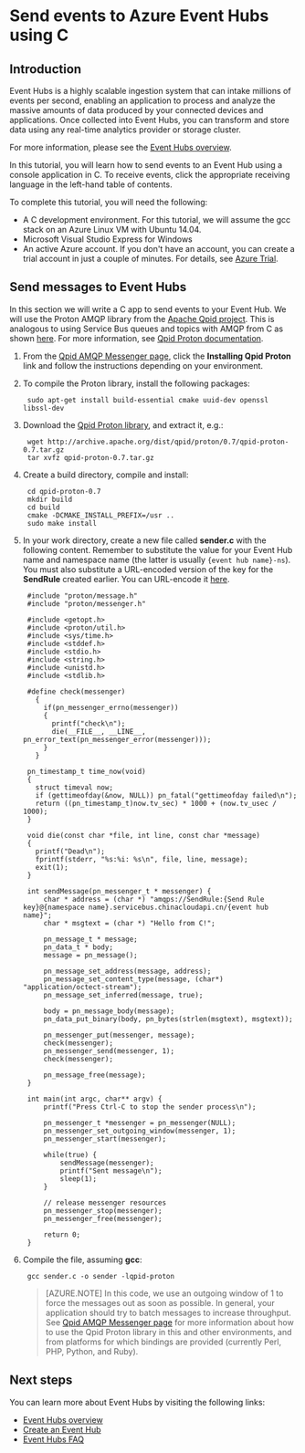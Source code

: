 <properties
    pageTitle="Send events to Azure Event Hubs using C | Azure"
    description="Send events to Azure Event Hubs using C"
    services="event-hubs"
    documentationcenter=""
    author="jtaubensee"
    manager="timlt"
    editor="" />
<tags
    ms.assetid=""
    ms.service="event-hubs"
    ms.workload="na"
    ms.tgt_pltfrm="c"
    ms.devlang="csharp"
    ms.topic="article"
    ms.date="01/30/2017"
    wacn.date=""
    ms.author="jotaub;sethm" />

# Send events to Azure Event Hubs using C

## Introduction
Event Hubs is a highly scalable ingestion system that can intake millions of events per second, enabling an application to process and analyze the massive amounts of data produced by your connected devices and applications. Once collected into Event Hubs, you can transform and store data using any real-time analytics provider or storage cluster.

For more information, please see the [Event Hubs overview][Event Hubs overview].

In this tutorial, you will learn how to send events to an Event Hub using a console application in C. To receive events, click the appropriate receiving language in the left-hand table of contents.

To complete this tutorial, you will need the following:

* A C development environment. For this tutorial, we will assume the gcc stack on an Azure Linux VM with Ubuntu 14.04.
* Microsoft Visual Studio Express for Windows
* An active Azure account. If you don't have an account, you can create a trial account in just a couple of minutes. For details, see [Azure Trial](/pricing/1rmb-trial/).

## Send messages to Event Hubs
In this section we will write a C app to send events to your Event Hub. We will use the Proton AMQP library from the [Apache Qpid project](http://qpid.apache.org/). This is analogous to using Service Bus queues and topics with AMQP from C as shown [here](https://code.msdn.microsoft.com/Using-Apache-Qpid-Proton-C-afd76504). For more information, see [Qpid Proton documentation](http://qpid.apache.org/proton/index.html).

1. From the [Qpid AMQP Messenger page](http://qpid.apache.org/components/messenger/index.html), click the **Installing Qpid Proton** link and follow the instructions depending on your environment.
2. To compile the Proton library, install the following packages:

        sudo apt-get install build-essential cmake uuid-dev openssl libssl-dev

3. Download the [Qpid Proton library](http://qpid.apache.org/proton/index.html), and extract it, e.g.:

        wget http://archive.apache.org/dist/qpid/proton/0.7/qpid-proton-0.7.tar.gz
        tar xvfz qpid-proton-0.7.tar.gz

4. Create a build directory, compile and install:

        cd qpid-proton-0.7
        mkdir build
        cd build
        cmake -DCMAKE_INSTALL_PREFIX=/usr ..
        sudo make install

5. In your work directory, create a new file called **sender.c** with the following content. Remember to substitute the value for your Event Hub name and namespace name (the latter is usually `{event hub name}-ns`). You must also substitute a URL-encoded version of the key for the **SendRule** created earlier. You can URL-encode it [here](http://www.w3schools.com/tags/ref_urlencode.asp).

        #include "proton/message.h"
        #include "proton/messenger.h"
   
        #include <getopt.h>
        #include <proton/util.h>
        #include <sys/time.h>
        #include <stddef.h>
        #include <stdio.h>
        #include <string.h>
        #include <unistd.h>
        #include <stdlib.h>
   
        #define check(messenger)                                                     
          {                                                                          
            if(pn_messenger_errno(messenger))                                        
            {                                                                        
              printf("check\n");                                                     
              die(__FILE__, __LINE__, pn_error_text(pn_messenger_error(messenger))); 
            }                                                                        
          }  
   
        pn_timestamp_t time_now(void)
        {
          struct timeval now;
          if (gettimeofday(&now, NULL)) pn_fatal("gettimeofday failed\n");
          return ((pn_timestamp_t)now.tv_sec) * 1000 + (now.tv_usec / 1000);
        }  
   
        void die(const char *file, int line, const char *message)
        {
          printf("Dead\n");
          fprintf(stderr, "%s:%i: %s\n", file, line, message);
          exit(1);
        }
   
        int sendMessage(pn_messenger_t * messenger) {
            char * address = (char *) "amqps://SendRule:{Send Rule key}@{namespace name}.servicebus.chinacloudapi.cn/{event hub name}";
            char * msgtext = (char *) "Hello from C!";
   
            pn_message_t * message;
            pn_data_t * body;
            message = pn_message();
   
            pn_message_set_address(message, address);
            pn_message_set_content_type(message, (char*) "application/octect-stream");
            pn_message_set_inferred(message, true);
   
            body = pn_message_body(message);
            pn_data_put_binary(body, pn_bytes(strlen(msgtext), msgtext));
   
            pn_messenger_put(messenger, message);
            check(messenger);
            pn_messenger_send(messenger, 1);
            check(messenger);
   
            pn_message_free(message);
        }
   
        int main(int argc, char** argv) {
            printf("Press Ctrl-C to stop the sender process\n");
   
            pn_messenger_t *messenger = pn_messenger(NULL);
            pn_messenger_set_outgoing_window(messenger, 1);
            pn_messenger_start(messenger);
   
            while(true) {
                sendMessage(messenger);
                printf("Sent message\n");
                sleep(1);
            }
   
            // release messenger resources
            pn_messenger_stop(messenger);
            pn_messenger_free(messenger);
   
            return 0;
        }

6. Compile the file, assuming **gcc**:

        gcc sender.c -o sender -lqpid-proton

	> [AZURE.NOTE]
	> In this code, we use an outgoing window of 1 to force the messages out as soon as possible. In general, your application should try to batch messages to increase throughput. See [Qpid AMQP Messenger page](http://qpid.apache.org/components/messenger/index.html) for more information about how to use the Qpid Proton library in this and other environments, and from platforms for which bindings are provided (currently Perl, PHP, Python, and Ruby).

## Next steps
You can learn more about Event Hubs by visiting the following links:

* [Event Hubs overview](/documentation/articles/event-hubs-what-is-event-hubs/)
* [Create an Event Hub](/documentation/articles/event-hubs-create/)
* [Event Hubs FAQ](/documentation/articles/event-hubs-faq/)

<!-- Images. -->
[21]: ./media/event-hubs-c-ephcs-getstarted/run-csharp-ephcs1.png
[24]: ./media/event-hubs-c-ephcs-getstarted/receive-eph-c.png

<!-- Links -->
[Azure Classic Management Portal]: https://manage.windowsazure.cn/
[Event Processor Host]: https://www.nuget.org/packages/Microsoft.Azure.ServiceBus.EventProcessorHost
[Event Hubs overview]: /documentation/articles/event-hubs-overview/
[sample application that uses Event Hubs]: https://code.msdn.microsoft.com/Service-Bus-Event-Hub-286fd097
[Scale out Event Processing with Event Hubs]: https://code.msdn.microsoft.com/Service-Bus-Event-Hub-45f43fc3